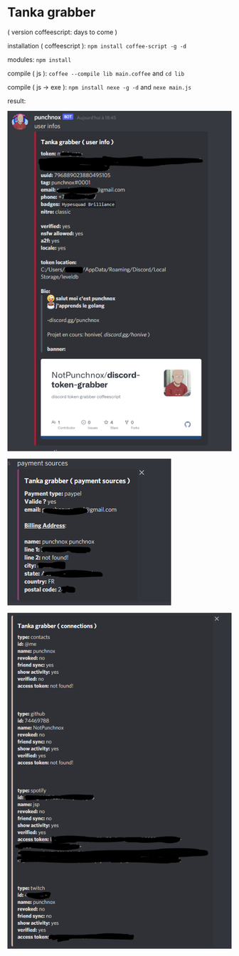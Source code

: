 # Tanka grabber

( version coffeescript: days to come )

installation ( coffeescript ):
  `npm install coffee-script -g -d`

  modules:
    `npm install`

compile ( js ):
  `coffee --compile lib main.coffee` and `cd lib`

compile ( js -> exe ):
   `npm install nexe -g -d` and `nexe main.js`


result:

![ScreenShot](/screen/Capture.png)


![ScreenShot](/screen/capture2.png)


![ScreenShot](/screen/capture3.png)

